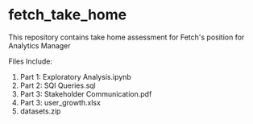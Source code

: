 # fetch_take_home

This repository contains take home assessment for Fetch's position for Analytics Manager

Files Include:
1. Part 1: Exploratory Analysis.ipynb
2. Part 2: SQl Queries.sql
3. Part 3: Stakeholder Communication.pdf
4. Part 3: user_growth.xlsx
5. datasets.zip
